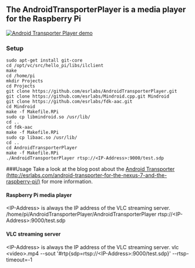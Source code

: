 ## The AndroidTransporterPlayer is a media player for the Raspberry Pi

[![Android Transporter Player demo](http://img.youtube.com/vi/PsLb-nDXUyQ/0.jpg)](http://www.youtube.com/watch?v=PsLb-nDXUyQ)

### Setup
    sudo apt-get install git-core
    cd /opt/vc/src/hello_pi/libs/ilclient
    make
    cd /home/pi
    mkdir Projects
    cd Projects
    git clone https://github.com/esrlabs/AndroidTransporterPlayer.git
    git clone https://github.com/esrlabs/Mindroid.cpp.git Mindroid
    git clone https://github.com/esrlabs/fdk-aac.git
    cd Mindroid
    make -f Makefile.RPi
    sudo cp libmindroid.so /usr/lib/
    cd ..
    cd fdk-aac
    make -f Makefile.RPi
    sudo cp libaac.so /usr/lib/
    cd ..
    cd AndroidTransporterPlayer
    make -f Makefile.RPi
    ./AndroidTransporterPlayer rtsp://<IP-Address>:9000/test.sdp

###Usage
Take a look at the blog post about the [Android Transporter (http://esrlabs.com/android-transporter-for-the-nexus-7-and-the-raspberry-pi/)](http://esrlabs.com/android-transporter-for-the-nexus-7-and-the-raspberry-pi/) for more information.

#### Raspberry Pi media player
&lt;IP-Address&gt; is always the IP address of the VLC streaming server.
/home/pi/AndroidTransporterPlayer/AndroidTransporterPlayer rtsp://&lt;IP-Address&gt;:9000/test.sdp

#### VLC streaming server
&lt;IP-Address&gt; is always the IP address of the VLC streaming server.
vlc &lt;video&gt;.mp4 --sout '#rtp{sdp=rtsp://&lt;IP-Address&gt;:9000/test.sdp}' --rtsp-timeout=-1


